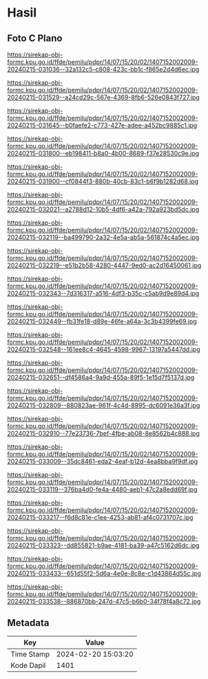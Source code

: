 # Hasil

## Foto C Plano

https://sirekap-obj-formc.kpu.go.id/ffde/pemilu/pdpr/14/07/15/20/02/1407152002009-20240215-031036--32a132c5-c808-423c-bb1c-f865e2d4d6ec.jpg

https://sirekap-obj-formc.kpu.go.id/ffde/pemilu/pdpr/14/07/15/20/02/1407152002009-20240215-031529--a24cd29c-567e-4369-8fb6-526e0843f727.jpg

https://sirekap-obj-formc.kpu.go.id/ffde/pemilu/pdpr/14/07/15/20/02/1407152002009-20240215-031645--b0faefe2-c773-427e-adee-a452bc9885c1.jpg

https://sirekap-obj-formc.kpu.go.id/ffde/pemilu/pdpr/14/07/15/20/02/1407152002009-20240215-031800--eb198411-b8a0-4b00-8689-f37e28530c9e.jpg

https://sirekap-obj-formc.kpu.go.id/ffde/pemilu/pdpr/14/07/15/20/02/1407152002009-20240215-031900--cf0844f3-880b-40cb-83c1-b6f9b1282d68.jpg

https://sirekap-obj-formc.kpu.go.id/ffde/pemilu/pdpr/14/07/15/20/02/1407152002009-20240215-032021--a2788d12-10b5-4df6-a42a-792a923bd5dc.jpg

https://sirekap-obj-formc.kpu.go.id/ffde/pemilu/pdpr/14/07/15/20/02/1407152002009-20240215-032119--ba499790-2a32-4e5a-ab5a-561874c4a5ec.jpg

https://sirekap-obj-formc.kpu.go.id/ffde/pemilu/pdpr/14/07/15/20/02/1407152002009-20240215-032219--e51b2b58-4280-4447-9ed0-ac2d16450061.jpg

https://sirekap-obj-formc.kpu.go.id/ffde/pemilu/pdpr/14/07/15/20/02/1407152002009-20240215-032343--7d316317-a516-4df3-b35c-c5ab9d9e89d4.jpg

https://sirekap-obj-formc.kpu.go.id/ffde/pemilu/pdpr/14/07/15/20/02/1407152002009-20240215-032449--fb31fe18-d89e-46fe-a64a-3c3b4399fe69.jpg

https://sirekap-obj-formc.kpu.go.id/ffde/pemilu/pdpr/14/07/15/20/02/1407152002009-20240215-032548--161ee8c4-4645-4598-9967-13197a5447dd.jpg

https://sirekap-obj-formc.kpu.go.id/ffde/pemilu/pdpr/14/07/15/20/02/1407152002009-20240215-032651--df4586a4-9a9d-455a-89f5-1e15d7f5137d.jpg

https://sirekap-obj-formc.kpu.go.id/ffde/pemilu/pdpr/14/07/15/20/02/1407152002009-20240215-032809--880823ae-961f-4c4d-8995-dc6091e36a3f.jpg

https://sirekap-obj-formc.kpu.go.id/ffde/pemilu/pdpr/14/07/15/20/02/1407152002009-20240215-032910--77e23736-7bef-4fbe-ab08-8e8562b4c888.jpg

https://sirekap-obj-formc.kpu.go.id/ffde/pemilu/pdpr/14/07/15/20/02/1407152002009-20240215-033009--35dc8461-eda2-4eaf-b12d-4ea8bba9f9df.jpg

https://sirekap-obj-formc.kpu.go.id/ffde/pemilu/pdpr/14/07/15/20/02/1407152002009-20240215-033119--376ba4d0-fe4a-4480-aeb1-47c2a8edd69f.jpg

https://sirekap-obj-formc.kpu.go.id/ffde/pemilu/pdpr/14/07/15/20/02/1407152002009-20240215-033217--f6d8c81e-c1ee-4253-ab81-af4c0731707c.jpg

https://sirekap-obj-formc.kpu.go.id/ffde/pemilu/pdpr/14/07/15/20/02/1407152002009-20240215-033323--dd855821-b9ae-4181-ba39-a47c5162d6dc.jpg

https://sirekap-obj-formc.kpu.go.id/ffde/pemilu/pdpr/14/07/15/20/02/1407152002009-20240215-033433--651d55f2-5d6a-4e0e-8c8e-c1d43864d55c.jpg

https://sirekap-obj-formc.kpu.go.id/ffde/pemilu/pdpr/14/07/15/20/02/1407152002009-20240215-033538--886870bb-247d-47c5-b6b0-34f78f4a8c72.jpg


## Metadata

| Key        | Value               |
| ---------- | ------------------- |
| Time Stamp | 2024-02-20 15:03:20 |
| Kode Dapil | 1401                |



